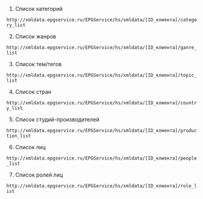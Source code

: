 1. Список категорий

`http://xmldata.epgservice.ru/EPGService/hs/xmldata/[ID_клиента]/category_list`

2. Список жанров

`http://xmldata.epgservice.ru/EPGService/hs/xmldata/[ID_клиента]/ganre_list`

3. Список тем/тегов

`http://xmldata.epgservice.ru/EPGService/hs/xmldata/[ID_клиента]/topic_list`

4. Список стран

`http://xmldata.epgservice.ru/EPGService/hs/xmldata/[ID_клиента]/country_list`

5. Список студий-производителей

`http://xmldata.epgservice.ru/EPGService/hs/xmldata/[ID_клиента]/production_list`

6. Список лиц

`http://xmldata.epgservice.ru/EPGService/hs/xmldata/[ID_клиента]/people_list`

7. Список ролей лиц

`http://xmldata.epgservice.ru/EPGService/hs/xmldata/[ID_клиента]/role_list`
